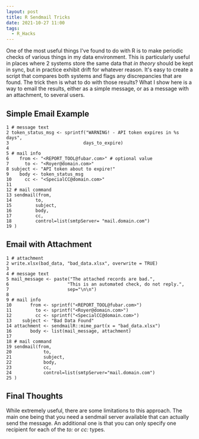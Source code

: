 ```yaml
---
layout: post
title: R Sendmail Tricks
date: 2021-10-27 11:00
tags:
  - R_Hacks
---
```


One of the most useful things I've found to do with R is to make periodic checks of various things in my data environment.  This is particularly useful in places where 2 systems store the same data that _in theory_ should be kept in sync, but in practice exhibit drift for whatever reason.  It's easy to create a script that compares both systems and flags any discrepancies that are found. The trick then is what to do with those results?  What I show here is a way to email the results, either as a simple message, or as a message with an attachment, to several users.

## Simple Email Example

```
1 # message text
2 token_status_msg <- sprintf("WARNING! - API token expires in %s days",
3                            days_to_expire)
4
5 # mail info
6    from <- "<REPORT_TOOL@fubar.com>" # optional value
7      to <- "<Royer@domain.com>"
8 subject <- "API token about to expire!"
9    body <- token_status_msg
10     cc <- "<SpecialCC@domain.com>"
11
12 # mail command
13 sendmail(from,
14         to,
15         subject,
16         body,
17         cc,
18         control=list(smtpServer= "mail.domain.com")
19 )
```

## Email with Attachment

```
1 # attachment
2 write.xlsx(bad_data, "bad_data.xlsx", overwrite = TRUE)
3
4 # message text
5 mail_message <- paste("The attached records are bad.",
6                      "This is an automated check, do not reply.",
7                      sep="\n\n")
8
9 # mail info
10       from <- sprintf("<REPORT_TOOL@fubar.com>")
11         to <- sprintf("<Royer@domain.com>")
12         cc <- sprintf("<SpecialCC@domain.com>")
13    subject <- "Bad Data Found"
14 attachment <- sendmailR::mime_part(x = "bad_data.xlsx")
16       body <- list(mail_message, attachment)
17
18 # mail command
19 sendmail(from,
20            to,
21            subject,
22            body,
23            cc,
24            control=list(smtpServer="mail.domain.com")
25 )
```

## Final Thoughts

While extremely useful, there are some limitations to this approach.  The main one being that you need a sendmail server available that can actually send the message.  An additional one is that you can only specify one recipient for each of the _to:_ or _cc:_ types.



